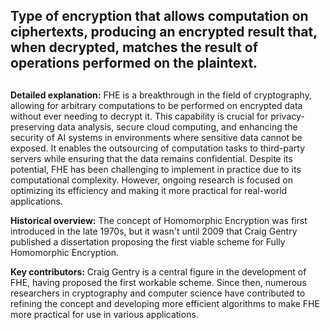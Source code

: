 ## Type of encryption that allows computation on ciphertexts, producing an encrypted result that, when decrypted, matches the result of operations performed on the plaintext.
##

**Detailed explanation:** FHE is a breakthrough in the field of cryptography, allowing for arbitrary computations to be performed on encrypted data without ever needing to decrypt it. This capability is crucial for privacy-preserving data analysis, secure cloud computing, and enhancing the security of AI systems in environments where sensitive data cannot be exposed. It enables the outsourcing of computation tasks to third-party servers while ensuring that the data remains confidential. Despite its potential, FHE has been challenging to implement in practice due to its computational complexity. However, ongoing research is focused on optimizing its efficiency and making it more practical for real-world applications.

**Historical overview:** The concept of Homomorphic Encryption was first introduced in the late 1970s, but it wasn't until 2009 that Craig Gentry published a dissertation proposing the first viable scheme for Fully Homomorphic Encryption.

**Key contributors:** Craig Gentry is a central figure in the development of FHE, having proposed the first workable scheme. Since then, numerous researchers in cryptography and computer science have contributed to refining the concept and developing more efficient algorithms to make FHE more practical for use in various applications.